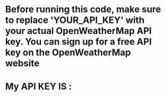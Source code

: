 # Before running this code, make sure to replace 'YOUR_API_KEY' with your actual OpenWeatherMap API key. You can sign up for a free API key on the OpenWeatherMap website
# My API KEY IS :
